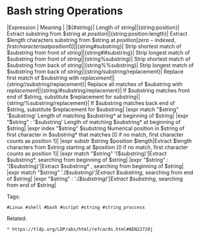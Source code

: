 # Bash string Operations

|Expression |	Meaning |
|${#string}|	Length of $string|
|${string:position}|	Extract substring from $string at $position|
|${string:position:length}|	Extract $length characters substring from
$string at $position [zero-indexed, first character is at position 0]|
|${string#substring}|	Strip shortest match of $substring from front of $string|
|${string##substring}|	Strip longest match of $substring from front of $string|
|${string%substring}|	Strip shortest match of $substring from back of $string|
|${string%%substring}|	Strip longest match of $substring from back of $string|
|${string/substring/replacement}|	Replace first match of $substring with $replacement|
|${string//substring/replacement}|	Replace all matches of $substring with $replacement|
|${string/#substring/replacement}|	If $substring matches front end of $string, substitute $replacement for $substring|
|${string/%substring/replacement}|	If $substring matches back end of $string, substitute $replacement for $substring|
|expr match "$string" '$substring'	Length of matching $substring* at beginning of $string|
|expr "$string" : '$substring'	Length of matching $substring* at beginning of $string|
|expr index "$string" $substring	Numerical position in $string of first character in $substring* that matches [0 if no match, first character counts as position 1]| 
|expr substr $string $position $length|Extract $length characters from $string starting at $position [0 if no match, first character counts as position 1]|
|expr match "$string" '\($substring\)'|Extract $substring*, searching from beginning of $string|
|expr "$string" : '\($substring\)'|Extract $substring* , searching from beginning of $string|
|expr match "$string" '.*\($substring\)'|Extract $substring*, searching from end of $string|
|expr "$string" : '.*\($substring\)'|Extract $substring*, searching from end of $string|

Tags:
```
#Linux #shell #bash #script #string #string_proccess
```

Related:
```
* https://tldp.org/LDP/abs/html/refcards.html#AEN22728j
```
